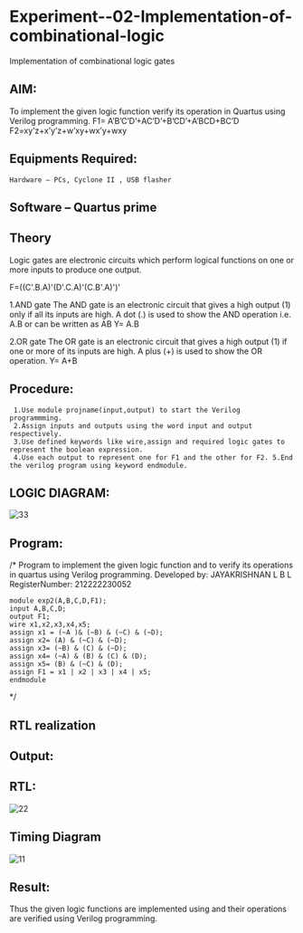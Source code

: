 # Experiment--02-Implementation-of-combinational-logic
Implementation of combinational logic gates
 
## AIM:
To implement the given logic function verify its operation in Quartus using Verilog programming.
 F1= A’B’C’D’+AC’D’+B’CD’+A’BCD+BC’D
 F2=xy’z+x’y’z+w’xy+wx’y+wxy
 
 
## Equipments Required:
    Hardware – PCs, Cyclone II , USB flasher
## Software – Quartus prime


## Theory
 Logic gates are electronic circuits which perform logical functions on one or more inputs to produce one output.

F=((C'.B.A)'(D'.C.A)'(C.B'.A)')'

1.AND gate The AND gate is an electronic circuit that gives a high output (1) only if all its inputs are high. A dot (.) is used to show the AND operation i.e. A.B or can be written as AB Y= A.B

2.OR gate The OR gate is an electronic circuit that gives a high output (1) if one or more of its inputs are high. A plus (+) is used to show the OR operation. Y= A+B

## Procedure:
```
 1.Use module projname(input,output) to start the Verilog programmming.
 2.Assign inputs and outputs using the word input and output respectively.
 3.Use defined keywords like wire,assign and required logic gates to represent the boolean expression. 
 4.Use each output to represent one for F1 and the other for F2. 5.End the verilog program using keyword endmodule.
```
## LOGIC DIAGRAM:
![33](https://github.com/JeevaGowtham-S/Experiment--02-Implementation-of-combinational-logic-/assets/118042624/09ff1f1e-833a-4530-9148-77f0ff065212)


## Program:
/*
Program to implement the given logic function and to verify its operations in quartus using Verilog programming.
Developed by: JAYAKRISHNAN L B L
RegisterNumber:  212222230052

```
module exp2(A,B,C,D,F1);
input A,B,C,D;
output F1;
wire x1,x2,x3,x4,x5;
assign x1 = (~A )& (~B) & (~C) & (~D);
assign x2= (A) & (~C) & (~D);
assign x3= (~B) & (C) & (~D);
assign x4= (~A) & (B) & (C) & (D);
assign x5= (B) & (~C) & (D);
assign F1 = x1 | x2 | x3 | x4 | x5;
endmodule
```
*/
## RTL realization

## Output:
## RTL:
![22](https://github.com/JeevaGowtham-S/Experiment--02-Implementation-of-combinational-logic-/assets/118042624/c9569732-6a5d-4ba9-b5e7-21c4e60fa748)


## Timing Diagram
![11](https://github.com/JeevaGowtham-S/Experiment--02-Implementation-of-combinational-logic-/assets/118042624/1057c174-518b-41bb-9d76-8ecf1f538ec7)


## Result:
Thus the given logic functions are implemented using  and their operations are verified using Verilog programming.
